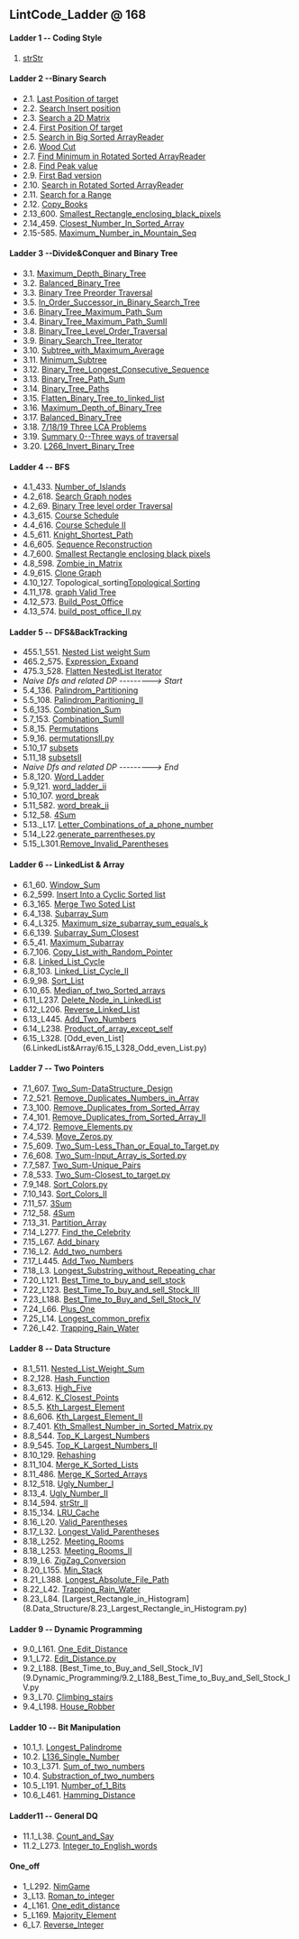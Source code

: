 ## LintCode_Ladder @ **168**

#### Ladder 1 -- Coding Style

1. [strStr](Binary_Search/1.1_strStr.py)

#### Ladder 2 --Binary Search

* 2.1. [Last Position of target](2.Binary_Search/2.1_Last_Position_of_Target.py)
* 2.2. [Search Insert position](2.Binary_Search/2.2_Search_Insert_position.py)
* 2.3. [Search a 2D Matrix](2.Binary_Search/2.3_Search_a2D_Matrix.py)
* 2.4. [First Position Of target](2.Binary_Search/2.4_First_Position_of_Target.py)
* 2.5. [Search in Big Sorted ArrayReader](2.Binary_Search/2.5_Search_in_Big_Sorted_Array.py)
* 2.6. [Wood Cut](2.Binary_Search/2.6_Wood_Cut.py)
* 2.7. [Find Minimum in Rotated Sorted ArrayReader](2.Binary_Search/2.7_Find_Minimum_in_Rotated_Sorted_Array.py)
* 2.8. [Find Peak value](2.Binary_Search/2.8_Find_Peak_Value.py)
* 2.9. [First Bad version](2.Binary_Search/2.9_First_Bad_Version.py)
* 2.10. [Search in Rotated Sorted ArrayReader](2.Binary_Search/2.10_Search_In_Rotated_Sorted_Array.py)
* 2.11. [Search for a Range](2.Binary_Search/2.11_Search_For_A_Range.py)
* 2.12. [Copy_Books](2.Binary_Search/2.12_Copy_Books.py)
* 2.13_600. [Smallest_Rectangle_enclosing_black_pixels](2.Binary_Search/2.13_600_Smallest_Rectangle_enclosing_black_pixels.py)
* 2.14_459. [Closest_Number_In_Sorted_Array](2.Binary_Search/2.14_459_Closest_Number_In_Sorted_Array.py)
* 2.15-585. [Maximum_Number_in_Mountain_Seq](2.Binary_Search/2.15_585_Maximum_Number_in_Mountain_Seq.py)

#### Ladder 3 --Divide&Conquer and Binary Tree
* 3.1. [Maximum_Depth_Binary_Tree](3.Binary_Tree_DC/3.1_Maximum_Depth_of_Binary_Tree.py)
* 3.2. [Balanced_Binary_Tree](3.Binary_Tree_DC/3.2_Balanced_Binary_Tree.py)
* 3.3. [Binary Tree Preorder Traversal](3.Binary_Tree_DC/3.3_Binary_Tree_Preorder_Traversal.py)
* 3.5. [In_Order_Successor_in_Binary_Search_Tree](3.Binary_Tree_DC/3.5_In_Order_Successor_in_Binary_Search_Tree.py)
* 3.6. [Binary_Tree_Maximum_Path_Sum](3.Binary_Tree_DC/3.6_Binary_Tree_Maximum_Path_Sum.py)
* 3.4. [Binary_Tree_Maximum_Path_SumII](3.Binary_Tree_DC/3.4_Binary_Tree_Maximum_Path_SumII.py)
* 3.8. [Binary_Tree_Level_Order_Traversal](3.Binary_Tree_DC/3.8_Binary_Tree_Level_Order_Traversal.py)
* 3.9. [Binary_Search_Tree_Iterator](3.Binary_Tree_DC/3.9_Binary_Search_Tree_Iterator.py)
* 3.10. [Subtree_with_Maximum_Average](3.Binary_Tree_DC/3.10_597_Subtree_with_Maximum_Average.py)
* 3.11. [Minimum_Subtree](3.Binary_Tree_DC/3.11_596_Minimum_Subtree.py)
* 3.12. [Binary_Tree_Longest_Consecutive_Sequence](3.Binary_Tree_DC/3.12_595_Binary_Tree_Longest_Consecutive_Sequence.py)
* 3.13. [Binary_Tree_Path_Sum](3.Binary_Tree_DC/3.13_480_Binary_Tree_Path_Sum.py)
* 3.14. [Binary_Tree_Paths](3.Binary_Tree_DC/3.14_480_Binary_Tree_Paths.py)
* 3.15. [Flatten_Binary_Tree_to_linked_list](3.Binary_Tree_DC/3.15_453_Flatten_Binary_Tree_to_linked_list.py)
* 3.16. [Maximum_Depth_of_Binary_Tree](3.Binary_Tree_DC/3.16_97_Maximum_Depth_of_Binary_Tree.py)
* 3.17. [Balanced_Binary_Tree](3.Binary_Tree_DC/3.17_Balanced_Binary_Tree.py)
* 3.18. [7/18/19 Three LCA Problems](3.Binary_Tree_DC/LCA/)
* 3.19. [Summary 0--Three ways of traversal](3.Binary_Tree_DC/SUM0_three_ways_of_traversal.py)
* 3.20. [L266_Invert_Binary_Tree](3.Binary_Tree_DC/3.18_L266_Invert_Binary_Tree.py)
#### Ladder 4 -- BFS
* 4.1_433. [Number_of_Islands](4.BFS/4.1_433_Number_of_Islands.py)
* 4.2_618. [Search Graph nodes](4.BFS/4.2_618_Search_Graph_nodes.py)
* 4.2_69. [Binary Tree level order Traversal](4.BFS/4.2_69_Binary_Tree_level_order_Traversal.py)
* 4.3_615. [Course Schedule](4.BFS/4.3_615_Course_Schedule.py)
* 4.4_616. [Course Schedule II](4.BFS/4.4_616_Course_Schedule_II.py)
* 4.5_611. [Knight_Shortest_Path](4.BFS/4.5_611_Knight_Shortest_Path.py	)
* 4.6_605. [Sequence Reconstruction](4.BFS/4.6_Sequence_Construction.py)
* 4.7_600. [Smallest Rectangle enclosing black pixels](4.BFS/4.7_600_Smallest_Rectangle_enclosing_black_pixels.py)
* 4.8_598. [Zombie_in_Matrix](4.BFS/4.8_598_Zombie_in_Matrix.py)
* 4.9_615. [Clone Graph](4.BFS/4.9_137_Clone_Graph.py)
* 4.10_127. Topological_sorting[Topological Sorting](4.BFS/4.10_127_Topological_sorting.py)
* 4.11_178. [graph Valid Tree](4.BFS/4.11_178_graph_valid_Tree.py)
* 4.12_573. [Build_Post_Office](4.BFS/4.12_573_Build_Post_Office.py	)
* 4.13_574. [build_post_office_II.py](4.BFS/4.13_574_build_post_office_II.py)

#### Ladder 5 -- DFS&BackTracking
* 455.1_551. [Nested List weight Sum](5.DFS&BackTracking/5.1_551_Nested_List_weight_Sum.py)
* 465.2_575. [Expression_Expand](5.DFS&BackTracking/5.2_575_Expression_Expand.py)
* 475.3_528. [Flatten NestedList Iterator](5.DFS&BackTracking/5.3_528_Flatten_Nested_List_Iterator.py)
* *Naive Dfs and related DP ---------> Start*
* 5.4_136. [Palindrom_Partitioning](5.DFS&BackTracking/naive_dfs_and_its_dp/5.4_136_Palindrom_Partitioning.py)
* 5.5_108. [Palindrom_Paritioning_II](5.DFS&BackTracking/naive_dfs_and_its_dp/5.5_108_Palindrom_Paritioning_II.py)
* 5.6_135. [Combination_Sum](5.DFS&BackTracking/naive_dfs_and_its_dp/5.6_135_Combination_Sum.py)
* 5.7_153. [Combination_SumII](5.DFS&BackTracking/naive_dfs_and_its_dp/5.7_153_Combination_SumII.py)
* 5.8_15. [Permutations](5.DFS&BackTracking/naive_dfs_and_its_dp/5.8_15_Permutations.py)
* 5.9_16. [permutationsII.py](5.DFS&BackTracking/naive_dfs_and_its_dp/5.9_16_permutationsII.py)
* 5.10_17 [subsets](5.DFS&BackTracking/naive_dfs_and_its_dp/5.10_17_subsets.py)
* 5.11_18 [subsetsII](5.DFS&BackTracking/naive_dfs_and_its_dp/5.11_18_subsetsII.py)
* *Naive Dfs and related DP ---------> End*
* 5.8_120. [Word_Ladder](5.DFS&BackTracking/naive_dfs_and_its_dp/5.8_120_Word_Ladder.py)
* 5.9_121. [word_ladder_ii](5.DFS&BackTracking/naive_dfs_and_its_dp/5.9_121_word_ladder_ii.py)
* 5.10_107. [word_break](5.DFS&BackTracking/naive_dfs_and_its_dp/5.10_107_word_break.py)
* 5.11_582. [word_break_ii](5.DFS&BackTracking/naive_dfs_and_its_dp/5.11_582_word_break_ii.py)
* 5.12_58. [4Sum](5.DFS&BackTracking/5.12_58_4Sum.py)
* 5.13._L17. [Letter_Combinations_of_a_phone_number](5.DFS&BackTracking/5.13_L17_Letter_Combinations_of_a_phone_number.py)
* 5.14_L22.[generate_parrentheses.py](5.DFS&BackTracking/5.14_L22_generate_parrentheses.py)
* 5.15_L301.[Remove_Invalid_Parentheses](5.DFS&BackTracking/5.15_L301_Remove_Invalid_Parentheses.py)

#### Ladder 6 -- LinkedList & Array
* 6.1_60. [Window_Sum](6.LinkedList&Array/6.1_60_Window_Sum.py)
* 6.2_599. [Insert Into a Cyclic Sorted list](6.LinkedList&Array/6.2_599_Insert_Into_a_Cyclic_Sorted_list.py)
* 6.3_165. [Merge Two Soted List](6.LinkedList&Array/6.3_165_Merge_Two_Soted_List.py)
* 6.4_138. [Subarray_Sum](6.LinkedList&Array/6.4_138_Subarray_Sum.py)
* 6.4_L325. [Maximum_size_subarray_sum_equals_k](6.LinkedList&Array/6.4_L325_Maximum_size_subarray_sum_equals_k.py)
* 6.6_139. [Subarray_Sum_Closest](6.LinkedList&Array/6.6_139_Subarray_Sum_Closest.py)
* 6.5_41. [Maximum_Subarray](6.LinkedList&Array/6.5_41_Maximum_Subarray.py)
* 6.7_106. [Copy_List_with_Random_Pointer](6.LinkedList&Array/6.7_106_Copy_List_with_Random_Pointer.py)
* 6.8. [Linked_List_Cycle](6.LinkedList&Array/6.8_Linked_List_Cycle.py)
* 6.8_103. [Linked_List_Cycle_II](6.LinkedList&Array/6.8_103_Linked_List_Cycle_II.py)
* 6.9_98. [Sort_List](6.LinkedList&Array/6.9_98_Sort_List.py)
* 6.10_65. [Median_of_two_Sorted_arrays](6.LinkedList&Array/6.10_Median_of_sorted_Arrays.py)
* 6.11_L237. [Delete_Node_in_LinkedList](6.LinkedList&Array/6.11_L237_Delete_Node_in_LinkedList.py)
* 6.12_L206. [Reverse_Linked_List](6.LinkedList&Array/6.12_L206_Reverse_Linked_List.py)
* 6.13_L445. [Add_Two_Numbers](6.LinkedList&Array/6.13_L445.Add_Two_Numbers.py)
* 6.14_L238. [Product_of_array_except_self](6.LinkedList&Array/6.14_L238_Product_of_array_except_self.py)
* 6.15_L328. [Odd_even_List] (6.LinkedList&Array/6.15_L328_Odd_even_List.py)
#### Ladder 7 -- Two Pointers
* 7.1_607. [Two_Sum-DataStructure_Design](7.Two_Pointers/7.1_607_Two_Sum-DataStructure_Design.py)
* 7.2_521. [Remove_Duplicates_Numbers_in_Array](7.Two_Pointers/7.2_521_Remove_Duplicates_Numbers_in_Array.py)
* 7.3_100. [Remove_Duplicates_from_Sorted_Array](7.Two_Pointers/7.3_100_Remove_Duplicates_from_Sorted_Array.py)
* 7.4_101. [Remove_Duplicates_from_Sorted_Array_II](7.Two_Pointers/7.4_101_Remove_Duplicates_from_Sorted_Array_II.py)
* 7.4_172. [Remove_Elements.py](7.Two_Pointers/7.4_101_Remove_Duplicates_from_Sorted_Array_II.py)
* 7.4_539. [Move_Zeros.py](7.Two_Pointers/7.4_539_Move_Zeros.py)
* 7.5_609. [Two_Sum-Less_Than_or_Equal_to_Target.py](7.Two_Pointers/7.5_609_Two_Sum-Less_Than_or_Equal_to_Target.py)
* 7.6_608. [Two_Sum-Input_Array_is_Sorted.py](7.Two_Pointers/7.6_608_Two_Sum-Input_Array_is_Sorted.py)
* 7.7_587. [Two_Sum-Unique_Pairs](7.Two_Pointers/7.7_587_Two_Sum-Unique_Pairs.py)
* 7.8_533. [Two_Sum-Closest_to_target.py](7.Two_Pointers/7.8_533_Two_Sum-Closest_to_target.py)
* 7.9_148. [Sort_Colors.py](7.Two_Pointers/7.9_148_Sort_Colors.py)
* 7.10_143. [Sort_Colors_II](7.Two_Pointers/7.10_143_Sort_Colors_II.py)
* 7.11_57. [3Sum](7.Two_Pointers/7.11_57_3Sum.py)
* 7.12_58. [4Sum](7.Two_Pointers/7.12_58_4Sum.py)
* 7.13_31. [Partition_Array](7.Two_Pointers/7.13_31_Partition_Array.py)
* 7.14_L277. [Find_the_Celebrity](7.Two_Pointers/7.14_L277_Find_the_Celebrity.py)
* 7.15_L67. [Add_binary](7.Two_Pointers/7.15_L67_Add_binary.py)
* 7.16_L2. [Add_two_numbers](7.Two_Pointers/7.16_L2_Add_two_numbers.py)
* 7.17_L445. [Add_Two_Numbers](7.Two_Pointers/7.17_L445.Add_Two_Numbers.py)
* 7.18_L3. [Longest_Substring_without_Repeating_char](7.Two_Pointers/7.18_L3_Longest_Substring_without_Repeating_char.py)
* 7.20_L121. [Best_Time_to_buy_and_sell_stock](7.Two_Pointers/7.20_L121_Best_Time_to_buy_and_sell_stock.py)
* 7.22_L123. [Best_Time_To_buy_and_sell_Stock_III](7.Two_Pointers/7.22_L123_Best_Time_To_buy_and_sell_Stock_III.py)
* 7.23_L188. [Best_Time_to_Buy_and_Sell_Stock_IV](7.Two_Pointers/7.23_L188_Best_Time_to_Buy_and_Sell_Stock_IV.py)
* 7.24_L66. [Plus_One](7.Two_Pointers/7.24_L66_Plus_One.py)
* 7.25_L14. [Longest_common_prefix](7.Two_Pointers/7.25_L14_Longest_common_prefix.py)
* 7.26_L42. [Trapping_Rain_Water](7.Two_Pointers/7.26_L42_Trapping_Rain_Water.py)
#### Ladder 8 -- Data Structure

* 8.1_511. [Nested_List_Weight_Sum](8.Data_Structure/8.1_511_Nested_List_Weight_Sum.py)
* 8.2_128. [Hash_Function](8.Data_Structure/8.2_128_Hash_Function.py)
* 8.3_613. [High_Five](8.Data_Structure/8.3_613_High_Five.py)
* 8.4_612. [K_Closest_Points](8.Data_Structure/8.4_612_K_Closest_Points.py)
* 8.5_5. [Kth_Largest_Element](8.Data_Structure/8.5_5_Kth_Largest_Element.py)
* 8.6_606. [Kth_Largest_Element_II](8.Data_Structure/8.6_606_Kth_Largest_Element_II.py)
* 8.7_401. [Kth_Smallest_Number_in_Sorted_Matrix.py](8.Data_Structure/8.7_401_Kth_Smallest_Number_in_Sorted_Matrix.py)
* 8.8_544. [Top_K_Largest_Numbers](8.Data_Structure/8.8_544_Top_K_Largest_Numbers.py)
* 8.9_545. [Top_K_Largest_Numbers_II](8.Data_Structure/8.9_545_Top_K_Largest_Numbers_II.py)
* 8.10_129. [Rehashing](8.Data_Structure/8.10_129_Rehashing.py)
* 8.11_104. [Merge_K_Sorted_Lists](8.Data_Structure/8.11_104_Merge_K_Sorted_Lists.py)
* 8.11_486. [Merge_K_Sorted_Arrays](8.Data_Structure/8.11_486_Merge_K_Sorted_Arrays.py)
* 8.12_518. [Ugly_Number_I](8.Data_Structure/8.12_518_Ugly_Number_I.py)
* 8.13_4. [Ugly_Number_II](8.Data_Structure/8.13_4_Ugly_Number_II.py)
* 8.14_594. [strStr_II](8.Data_Structure/8.14_594_strStr_II.py)
* 8.15_134. [LRU_Cache](8.Data_Structure/8.15_134_LRU_Cache.py)
* 8.16_L20. [Valid_Parentheses](8.Data_Structure/8.16_L20_Valid_Parentheses.py)
* 8.17_L32. [Longest_Valid_Parentheses](8.Data_Structure/8.17_L32_Longest_Valid_Parentheses.py)
* 8.18_L252. [Meeting_Rooms](8.Data_Structure/8.18_L252_Meeting_Rooms.py)
* 8.18_L253. [Meeting_Rooms_II](8.Data_Structure/8.18_L253_Meeting_Rooms_II.py)
* 8.19_L6. [ZigZag_Conversion](8.Data_Structure/8.19_L6_ZigZag_Conversion.py)
* 8.20_L155. [Min_Stack](8.Data_Structure/8.20_L155_Min_Stack.py)
* 8.21_L388. [Longest_Absolute_File_Path](8.Data_Structure/8.21_L388_Longest_Absolute_File_Path.py)
* 8.22_L42. [Trapping_Rain_Water](8.Data_Structure/8.22_L42_Trapping_Rain_Water.py)
* 8.23_L84. [Largest_Rectangle_in_Histogram] (8.Data_Structure/8.23_Largest_Rectangle_in_Histogram.py)


#### Ladder 9 -- Dynamic Programming
* 9.0_L161. [One_Edit_Distance](9.Dynamic_Programming/9.0_L161_One_Edit_Distance.py)
* 9.1_L72. [Edit_Distance.py](9.Dynamic_Programming/9.1_L72_Edit_Distance.py)
* 9.2_L188. [Best_Time_to_Buy_and_Sell_Stock_IV](9.Dynamic_Programming/9.2_L188_Best_Time_to_Buy_and_Sell_Stock_IV.py
* 9.3_L70. [Climbing_stairs](9.Dynamic_Programming/9.3_70_Climbing_stairs.py)
* 9.4_L198. [House_Robber](9.Dynamic_Programming/9.4_L198_House_Robber.py)

#### Ladder 10 -- Bit Manipulation 
* 10.1_1. [Longest_Palindrome](10.bit_manipulation/10.1_1.Longest_Palindrome.py)
* 10.2. [L136_Single_Number](10.bit_manipulation/10.2_L136_Single_Number.py)
* 10.3_L371. [Sum_of_two_numbers](10.bit_manipulation/10.3_L371_Sum_of_two_numbers.py)
* 10.4. [Substraction_of_two_numbers](10.bit_manipulation/10.4_Substraction_of_two_numbers.py)
* 10.5_L191. [Number_of_1_Bits](10.bit_manipulation/10.5_L191_Number_of_1_Bits.pyy)
* 10.6_L461. [Hamming_Distance](10.bit_manipulation/10.6_L461_Hamming_Distance.py)

#### Ladder11 -- General DQ
* 11.1_L38. [Count_and_Say](11.General_DQ/11.1_L38_Count_and_Say.py)
* 11.2_L273. [Integer_to_English_words](11.General_DQ/11.2_L273_Integer_to_English_words.py)
#### One_off
* 1_L292. [NimGame](One_off/1_L292_NimGame.py)
* 3_L13. [Roman_to_integer](One_off/2_L13_Roman_to_integer.py)
* 4_L161. [One_edit_distance](One_off/3_L161_One_edit_distance.py)
* 5_L169. [Majority_Element](One_off/4_L169_Majority_Element.py)
* 6_L7. [Reverse_Integer](One_off/5_L7_Reverse_Integer.py)


